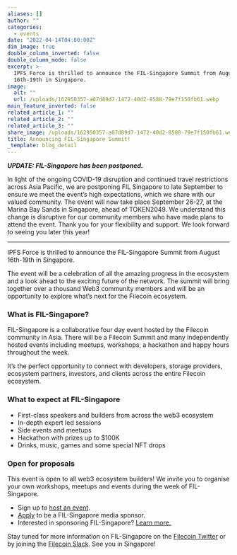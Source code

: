 ```yaml
---
aliases: []
author: ""
categories:
  - events
date: "2022-04-14T04:00:00Z"
dim_image: true
double_column_inverted: false
double_column_mode: false
excerpt: >-
  IPFS Force is thrilled to announce the FIL-Singapore Summit from August
  16th-19th in Singapore.
image:
  alt: ""
  url: /uploads/162950357-a07d89d7-1472-40d2-8588-79e7f150fb61.webp
main_feature_inverted: false
related_article_1: ""
related_article_2: ""
related_article_3: ""
share_image: /uploads/162950357-a07d89d7-1472-40d2-8588-79e7f150fb61.webp
title: Announcing FIL-Singapore Summit!
_template: blog_detail
---
```


**_UPDATE: FIL-Singapore has been postponed._**

In light of the ongoing COVID-19 disruption and continued travel restrictions across Asia Pacific, we are postponing FIL Singapore to late September to ensure we meet the event’s high expectations, which we share with our valued community. The event will now take place September 26-27, at the Marina Bay Sands in Singapore, ahead of TOKEN2049. We understand this change is disruptive for our community members who have made plans to attend the event. Thank you for your flexibility and support. We look forward to seeing you later this year!

---

IPFS Force is thrilled to announce the FIL-Singapore Summit from August 16th-19th in Singapore.

The event will be a celebration of all the amazing progress in the ecosystem and a look ahead to the exciting future of the network. The summit will bring together over a thousand Web3 community members and will be an opportunity to explore what’s next for the Filecoin ecosystem.

### **What is FIL-Singapore?**

FIL-Singapore is a collaborative four day event hosted by the Filecoin community in Asia. There will be a Filecoin Summit and many independently hosted events including meetups, workshops, a hackathon and happy hours throughout the week.

It’s the perfect opportunity to connect with developers, storage providers, ecosystem partners, investors, and clients across the entire Filecoin ecosystem.

### **What to expect at FIL-Singapore**

- First-class speakers and builders from across the web3 ecosystem
- In-depth expert led sessions
- Side events and meetups
- Hackathon with prizes up to $100K
- Drinks, music, games and some special NFT drops

### **Open for proposals**

This event is open to all web3 ecosystem builders! We invite you to organise your own workshops, meetups and events during the week of FIL-Singapore.

- Sign up to [host an event](https://docs.google.com/forms/d/e/1FAIpQLSdtEtC0oAYdGDqw0csPyeIY3NgT1qm0YmZkX_wNY794HpiVUQ/viewform).
- [Apply](https://forms.gle/oKvjpPF5DzcpdjPr6) to be a FIL-Singapore media sponsor.
- Interested in sponsoring FIL-Singapore? [Learn more.](https://forms.gle/maHaoceYeHWW2vuF8)

Stay tuned for more information on FIL-Singapore on the [Filecoin Twitter](https://twitter.com/Filecoin) or by joining the [Filecoin Slack](http://filecoin.io/slack). See you in Singapore!
